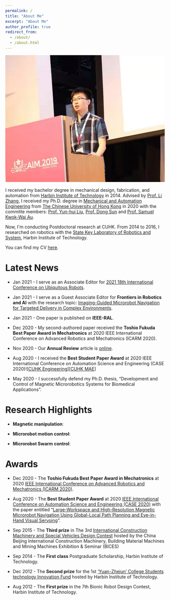 ```yaml
---
permalink: /
title: "About Me"
excerpt: "About Me"
author_profile: true
redirect_from: 
  - /about/
  - /about.html
---
```


<img src="/images/aim2019.jpg" class="floatpic" width="540" height="400">

I received my bachelor degree in mechanical design, fabrication, and automation from [Harbin Institute of Technology] in 2014. Advised by [Prof. Li Zhang], I received my Ph.D. degree in [Mechanical and Automation Engineering] from [The Chinese University of Hong Kong] in 2020 with the committe members: [Prof. Yun-hui Liu], [Prof. Dong Sun] and [Prof. Samuel Kwok-Wai Au]. 

Now, I'm conducting Postdoctoral research at CUHK. From 2014 to 2016, I researched on robotics with the [State Key Laboratory of Robotics and System], Harbin Institute of Technology.

You can find my CV [here](https://github.com/lidongYang22/lidongYang22.github.io/tree/master/files/CV_ldyang_2020.10.pdf).


[Harbin Institute of Technology]: http://en.hit.edu.cn/
[Mechanical and Automation Engineering]: https://www4.mae.cuhk.edu.hk/
[The Chinese University of Hong Kong]: https://www.cuhk.edu.hk/chinese/index.html
[State Key Laboratory of Robotics and System]: http://robot.hit.edu.cn/main.htm
[Prof. Yun-hui Liu]: https://www4.mae.cuhk.edu.hk/peoples/liu-yun-hui/
[Prof. Dong Sun]: https://scholars.cityu.edu.hk/en/persons/dong-sun(f928c733-e6a6-45fc-a522-192fe99fbc50).html
[Prof. Samuel Kwok-Wai Au]: https://www4.mae.cuhk.edu.hk/peoples/au-kwok-wai-samuel/
[Prof. Li Zhang]: https://www4.mae.cuhk.edu.hk/peoples/zhang-li/

# Latest News

* Jan 2021 - I serve as an Associate Editor for [2021 18th International Conference on Ubiquitous Robots].

* Jan 2021 - I serve as a Guest Associate Editor for <b>Frontiers in Robotics and AI</b> with the research topic: [Imaging-Guided Microrobot Navigation for Targeted Delivery in Complex Environments].

* Jan 2021 - One paper is published on <b>IEEE-RAL</b>.

* Dec 2020 - My second-authored paper received the <b>Toshio Fukuda Best Paper Award in Mechatronics</b> at 2020  IEEE International Conference on Advanced Robotics and Mechatronics (ICARM 2020).

* Nov 2020 - Our <b>Annual Review</b> article is [online].

* Aug 2020 - I received the <b>Best Student Paper Award</b> at 2020 IEEE International Conference on Automation Science and Engineering (CASE 2020)![[CUHK Engineering]][[CUHK MAE]]

* May 2020 - I successfully defend my Ph.D. thesis, “Development and Control of Magnetic Microrobotics Systems for Biomedical Applications”. 

[2021 18th International Conference on Ubiquitous Robots]: http://www.ubiquitousrobots.org/2021/index.php
[Imaging-Guided Microrobot Navigation for Targeted Delivery in Complex Environments]: https://www.frontiersin.org/research-topics/18817/imaging-guided-microrobot-navigation-for-targeted-delivery-in-complex-environments
[CUHK Engineering]: https://www.erg.cuhk.edu.hk/erg/node/2128
[CUHK MAE]: https://www4.mae.cuhk.edu.hk/newsnawards/the-best-paper-award-in-the-ieee-international-conference-on-automation-science-and-engineering-2020/
[online]: https://www.annualreviews.org/doi/abs/10.1146/annurev-control-032720-104318

# Research Highlights
* <b>Magnetic manipulation</b>:

* <b>Microrobot motion control</b>:

* <b>Microrobot Swarm control</b>:



# Awards
* Dec 2020 - The <b>Toshio Fukuda Best Paper Award in Mechatronics</b> at 2020 [IEEE International Conference on Advanced Robotics and Mechatronics (ICARM 2020)].

* Aug 2020 - The <b>Best Student Paper Award</b> at 2020 [IEEE International Conference on Automation Science and Engineering (CASE 2020)] with the paper entitled “[Large-Workspace and High-Resolution Magnetic Microrobot Navigation Using Global-Local Path Planning and Eye-in-Hand Visual Servoing]”. 

* Sep 2015 - The <b>Third prize</b> in The 3rd [International Construction Machinery and Special Vehicles Design Contest] hosted by the China Beijing International Construction Machinery, Building Material Machines and Mining Machines Exhibition & Seminar (BICES)


* Sep 2014 - The <b>First class</b> Postgraduate Scholarship, Harbin Institute of Technology.

* Dec 2012 - The <b>Second prize</b> for the 1st [‘Yuan-Zhejun’ College Students technology Innovation Fund] hosted by Harbin Institute of Technology.

* Aug 2012 - The <b>First prize</b> in the 7th Bionic Robot Design Contest, Harbin Institute of Technology.


[IEEE International Conference on Advanced Robotics and Mechatronics (ICARM 2020)]: http://www.ieee-arm.org/
[IEEE International Conference on Automation Science and Engineering (CASE 2020)]: https://www.ieee-ras.org/conferences-workshops/fully-sponsored/case
[Large-Workspace and High-Resolution Magnetic Microrobot Navigation Using Global-Local Path Planning and Eye-in-Hand Visual Servoing]: https://ieeexplore.ieee.org/document/9216900
[International Construction Machinery and Special Vehicles Design Contest]: http://www.e-bices.org/EngnewsDetail.aspx?Type=F9AD60BF7528417DB3D0F6DD0F3CA98A&ParentId=AD11DB63FD413569
[‘Yuan-Zhejun’ College Students technology Innovation Fund]: http://today.hit.edu.cn/article/2018/12/10/62612



